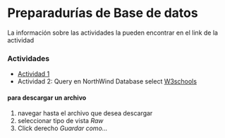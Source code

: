 # Preparadurías de Base de datos

La información sobre las actividades la pueden encontrar en el link de la actividad
### Actividades
* [Actividad 1](https://github.com/bunterg/preparaduria/tree/master/Base%20de%20Datos/Actividad%201)
* Actividad 2: Query en NorthWind Database select [W3schools](http://www.w3schools.com/sql/trysql.asp?filename=trysql_select_all)

#### para descargar un archivo
1. navegar hasta el archivo que desea descargar
2. seleccionar tipo de vista _Raw_
3. Click derecho _Guardar como..._ 
